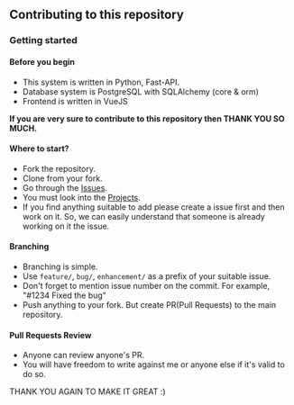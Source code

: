## Contributing to this repository

### Getting started

#### Before you begin
* This system is written in Python, Fast-API.
* Database system is PostgreSQL with SQLAlchemy (core & orm)
* Frontend is written in VueJS

**If you are very sure to contribute to this repository then THANK YOU SO MUCH.**

#### Where to start?
* Fork the repository.
* Clone from your fork.
* Go through the [Issues](https://github.com/iashraful/survey-go/issues).
* You must look into the [Projects](https://github.com/iashraful/survey-go/projects).
* If you find anything suitable to add please create a issue first and then work on it. So, we can easily understand that someone is already working on it the issue.

#### Branching
* Branching is simple.
* Use `feature/`, `bug/`, `enhancement/` as a prefix of your suitable issue.
* Don't forget to mention issue number on the commit. For example, "#1234 Fixed the bug"
* Push anything to your fork. But create PR(Pull Requests) to the main repository.

#### Pull Requests Review
* Anyone can review anyone's PR.
* You will have freedom to write against me or anyone else if it's valid to do so.

THANK YOU AGAIN TO MAKE IT GREAT :) 
